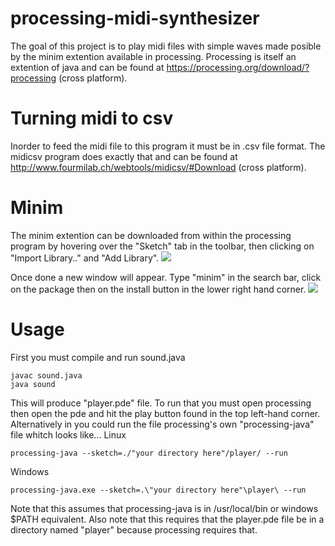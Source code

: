 # processing-midi-synthesizer
The goal of this project is to play midi files with simple waves made posible by the minim extention available in processing. Processing is itself an extention of java and can be found at https://processing.org/download/?processing (cross platform).




# Turning midi to csv
Inorder to feed the midi file to this program it must be in .csv file format. The midicsv program does exactly that and can be found at http://www.fourmilab.ch/webtools/midicsv/#Download (cross platform).



# Minim
The minim extention can be downloaded from within the processing program by hovering over the "Sketch" tab in the toolbar, then clicking on "Import Library.." and "Add Library".
![](http://i.imgur.com/Z2YEq1d.png)


Once done a new window will appear. Type "minim" in the search bar, click on the package then on the install button in the lower right hand corner.
![](http://i.imgur.com/Eo1hBej.png)



# Usage
First you must compile and run sound.java
```
javac sound.java
java sound
```
This will produce "player.pde" file. To run that you must open processing then open the pde and hit the play button found in the top left-hand corner. Alternatively in you could run the file processing's own "processing-java" file whitch looks like...
  Linux
```
processing-java --sketch=./"your directory here"/player/ --run
```
  Windows
```
processing-java.exe --sketch=.\"your directory here"\player\ --run
```

Note that this assumes that processing-java is in /usr/local/bin or windows $PATH equivalent. Also note that this requires that the player.pde file be in a directory named "player" because processing requires that.


